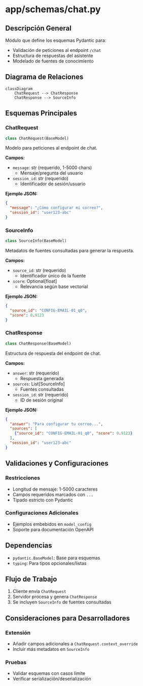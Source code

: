 # app/schemas/chat.py

## Descripción General
Módulo que define los esquemas Pydantic para:

- Validación de peticiones al endpoint `/chat`
- Estructura de respuestas del asistente
- Modelado de fuentes de conocimiento

## Diagrama de Relaciones
```mermaid
classDiagram
    ChatRequest --> ChatResponse
    ChatResponse --> SourceInfo
```

## Esquemas Principales

### ChatRequest
```python
class ChatRequest(BaseModel)
```
Modelo para peticiones al endpoint de chat.

**Campos:**
- `message`: str (requerido, 1-5000 chars)
  - Mensaje/pregunta del usuario
- `session_id`: str (requerido)
  - Identificador de sesión/usuario

**Ejemplo JSON:**
```json
{
  "message": "¿Cómo configurar mi correo?",
  "session_id": "user123-abc"
}
```

### SourceInfo
```python
class SourceInfo(BaseModel)
```
Metadatos de fuentes consultadas para generar la respuesta.

**Campos:**
- `source_id`: str (requerido)
  - Identificador único de la fuente
- `score`: Optional[float]
  - Relevancia según base vectorial

**Ejemplo JSON:**
```json
{
  "source_id": "CONFIG-EMAIL-01_q0",
  "score": 0.9123
}
```

### ChatResponse
```python
class ChatResponse(BaseModel)
```
Estructura de respuesta del endpoint de chat.

**Campos:**
- `answer`: str (requerido)
  - Respuesta generada
- `sources`: List[SourceInfo]
  - Fuentes consultadas
- `session_id`: str (requerido)
  - ID de sesión original

**Ejemplo JSON:**
```json
{
  "answer": "Para configurar tu correo...",
  "sources": [
    {"source_id": "CONFIG-EMAIL-01_q0", "score": 0.9123}
  ],
  "session_id": "user123-abc"
}
```

## Validaciones y Configuraciones

### Restricciones
- Longitud de mensaje: 1-5000 caracteres
- Campos requeridos marcados con `...`
- Tipado estricto con Pydantic

### Configuraciones Adicionales
- Ejemplos embebidos en `model_config`
- Soporte para documentación OpenAPI

## Dependencias
- `pydantic.BaseModel`: Base para esquemas
- `typing`: Para tipos opcionales/listas

## Flujo de Trabajo
1. Cliente envía `ChatRequest`
2. Servidor procesa y genera `ChatResponse`
3. Se incluyen `SourceInfo` de fuentes consultadas

## Consideraciones para Desarrolladores

### Extensión
- Añadir campos adicionales a `ChatRequest.context_override`
- Incluir más metadatos en `SourceInfo`

### Pruebas
- Validar esquemas con casos límite
- Verificar serialización/deserialización